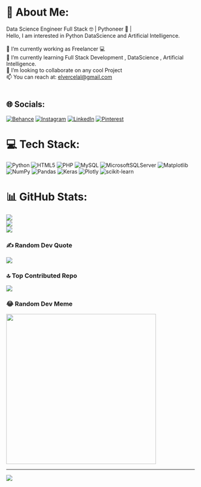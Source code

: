 # 💫 About Me:
Data Science Engineer Full Stack 🤓 | Pythoneer 🐍 |<br>Hello, I am interested in Python DataScience and Artificial Intelligence.<br><br>🔭 I’m currently working as Freelancer 💻<br>🌱 I’m currently learning Full Stack Development , DataScience , Artificial Intelligence.<br>👯 I’m looking to collaborate on any cool Project<br>📫 You can reach at: elvercelal@gmail.com<br><br>


## 🌐 Socials:
[![Behance](https://img.shields.io/badge/Behance-1769ff?logo=behance&logoColor=white)](https://behance.net/celalelver) [![Instagram](https://img.shields.io/badge/Instagram-%23E4405F.svg?logo=Instagram&logoColor=white)](https://instagram.com/celalelver) [![LinkedIn](https://img.shields.io/badge/LinkedIn-%230077B5.svg?logo=linkedin&logoColor=white)](https://linkedin.com/in/celalelver) [![Pinterest](https://img.shields.io/badge/Pinterest-%23E60023.svg?logo=Pinterest&logoColor=white)](https://pinterest.com/celalelver) 

# 💻 Tech Stack:
![Python](https://img.shields.io/badge/python-3670A0?style=for-the-badge&logo=python&logoColor=ffdd54) ![HTML5](https://img.shields.io/badge/html5-%23E34F26.svg?style=for-the-badge&logo=html5&logoColor=white) ![PHP](https://img.shields.io/badge/php-%23777BB4.svg?style=for-the-badge&logo=php&logoColor=white) ![MySQL](https://img.shields.io/badge/mysql-%2300000f.svg?style=for-the-badge&logo=mysql&logoColor=white) ![MicrosoftSQLServer](https://img.shields.io/badge/Microsoft%20SQL%20Server-CC2927?style=for-the-badge&logo=microsoft%20sql%20server&logoColor=white) ![Matplotlib](https://img.shields.io/badge/Matplotlib-%23ffffff.svg?style=for-the-badge&logo=Matplotlib&logoColor=black) ![NumPy](https://img.shields.io/badge/numpy-%23013243.svg?style=for-the-badge&logo=numpy&logoColor=white) ![Pandas](https://img.shields.io/badge/pandas-%23150458.svg?style=for-the-badge&logo=pandas&logoColor=white) ![Keras](https://img.shields.io/badge/Keras-%23D00000.svg?style=for-the-badge&logo=Keras&logoColor=white) ![Plotly](https://img.shields.io/badge/Plotly-%233F4F75.svg?style=for-the-badge&logo=plotly&logoColor=white) ![scikit-learn](https://img.shields.io/badge/scikit--learn-%23F7931E.svg?style=for-the-badge&logo=scikit-learn&logoColor=white)
# 📊 GitHub Stats:
![](https://github-readme-stats.vercel.app/api?username=celalelver&theme=radical&hide_border=false&include_all_commits=false&count_private=false)<br/>
![](https://github-readme-streak-stats.herokuapp.com/?user=celalelver&theme=radical&hide_border=false)<br/>
![](https://github-readme-stats.vercel.app/api/top-langs/?username=celalelver&theme=radical&hide_border=false&include_all_commits=false&count_private=false&layout=compact)

### ✍️ Random Dev Quote
![](https://quotes-github-readme.vercel.app/api?type=horizontal&theme=radical)

### 🔝 Top Contributed Repo
![](https://github-contributor-stats.vercel.app/api?username=celalelver&limit=5&theme=radical&combine_all_yearly_contributions=true)

### 😂 Random Dev Meme
<img src='https://randommeme-five.vercel.app/' style="height: 400px;"/>

---
[![](https://visitcount.itsvg.in/api?id=celalelver&icon=0&color=10)](https://visitcount.itsvg.in)

<!-- Proudly created with GPRM ( https://gprm.itsvg.in ) -->
